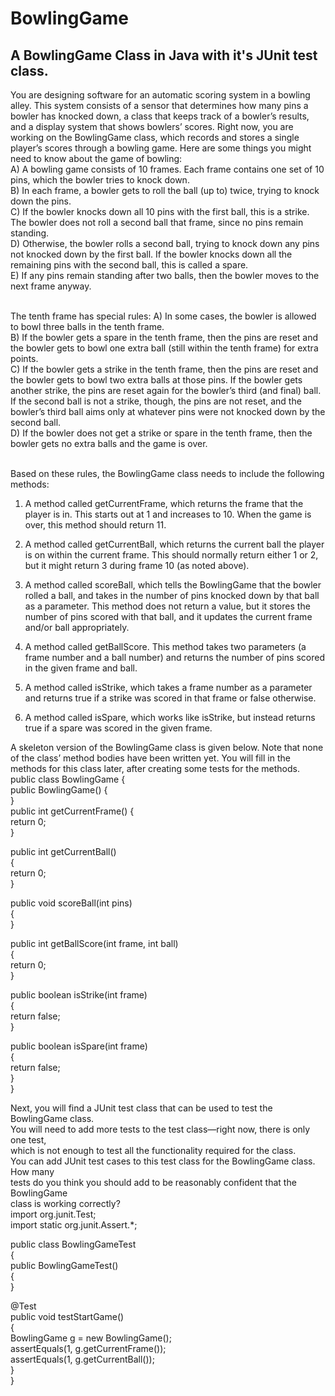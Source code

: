 # BowlingGame
<h2> A BowlingGame Class in Java with it's JUnit test class. </h2>

You are designing software for an automatic scoring system in a bowling alley. This
system consists of a sensor that determines how many pins a bowler has knocked
down, a class that keeps track of a bowler’s results, and a display system that shows
bowlers’ scores. Right now, you are working on the BowlingGame class, which
records and stores a single player’s scores through a bowling game.
Here are some things you might need to know about the game of bowling: <br>
A) A bowling game consists of 10 frames. Each frame contains one set of 10 pins,
which the bowler tries to knock down. <br>
B) In each frame, a bowler gets to roll the ball (up to) twice, trying to knock down the
pins.<br>
C) If the bowler knocks down all 10 pins with the first ball, this is a strike. The
bowler does not roll a second ball that frame, since no pins remain standing.<br>
D) Otherwise, the bowler rolls a second ball, trying to knock down any pins not
knocked down by the first ball. If the bowler knocks down all the remaining pins
with the second ball, this is called a spare.<br>
E) If any pins remain standing after two balls, then the bowler moves to the next
frame anyway.<br> <br>

The tenth frame has special rules:
A) In some cases, the bowler is allowed to bowl three balls in the tenth frame.<br>
B) If the bowler gets a spare in the tenth frame, then the pins are reset and the
bowler gets to bowl one extra ball (still within the tenth frame) for extra points.<br>
C) If the bowler gets a strike in the tenth frame, then the pins are reset and the
bowler gets to bowl two extra balls at those pins. If the bowler gets another
strike, the pins are reset again for the bowler’s third (and final) ball. If the
second ball is not a strike, though, the pins are not reset, and the bowler’s third
ball aims only at whatever pins were not knocked down by the second ball.<br>
D) If the bowler does not get a strike or spare in the tenth frame, then the bowler
gets no extra balls and the game is over.<br><br>

Based on these rules, the BowlingGame class needs to include the following methods:
1) A method called getCurrentFrame, which returns the frame that the player is in.
This starts out at 1 and increases to 10. When the game is over, this method should
return 11.

2) A method called getCurrentBall, which returns the current ball the player is on
within the current frame. This should normally return either 1 or 2, but it might
return 3 during frame 10 (as noted above).

3) A method called scoreBall, which tells the BowlingGame that the bowler rolled a
ball, and takes in the number of pins knocked down by that ball as a parameter.
This method does not return a value, but it stores the number of pins scored with
that ball, and it updates the current frame and/or ball appropriately.

4) A method called getBallScore. This method takes two parameters (a frame number
and a ball number) and returns the number of pins scored in the given frame and
ball.

5) A method called isStrike, which takes a frame number as a parameter and returns
true if a strike was scored in that frame or false otherwise.

6) A method called isSpare, which works like isStrike, but instead returns true if a
spare was scored in the given frame.

A skeleton version of the BowlingGame class is given below. Note that none of the
class’ method bodies have been written yet. You will fill in the methods for this class
later, after creating some tests for the methods.
public class BowlingGame
{<br>
public BowlingGame()
{<br>
}
<br>
public int getCurrentFrame()
{<br>
return 0;<br>
}<br>

public int getCurrentBall()<br>
{<br>
return 0;<br>
}<br>

public void scoreBall(int pins)<br>
{<br>
}<br>

public int getBallScore(int frame, int ball)<br>
{<br>
return 0;<br>
}<br>

public boolean isStrike(int frame)<br>
{<br>
return false;<br>
}<br>

public boolean isSpare(int frame)<br>
{<br>
return false;<br>
}<br>
}<br>

Next, you will find a JUnit test class that can be used to test the BowlingGame class.<br>
You will need to add more tests to the test class—right now, there is only one test,<br>
which is not enough to test all the functionality required for the class.<br>
You can add JUnit test cases to this test class for the BowlingGame class. How many<br>
tests do you think you should add to be reasonably confident that the BowlingGame<br>
class is working correctly?<br>
import org.junit.Test;<br>
import static org.junit.Assert.*;<br>

public class BowlingGameTest<br>
{<br>
public BowlingGameTest()<br>
{<br>
}<br>

@Test<br>
public void testStartGame()<br>
{<br>
BowlingGame g = new BowlingGame();<br>
assertEquals(1, g.getCurrentFrame());<br>
assertEquals(1, g.getCurrentBall());<br>
}<br>
}<br>

